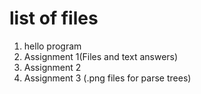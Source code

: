 # list of files
1. hello program
2. Assignment 1(Files and text answers)
3. Assignment 2
4. Assignment 3 (.png files for parse trees)
